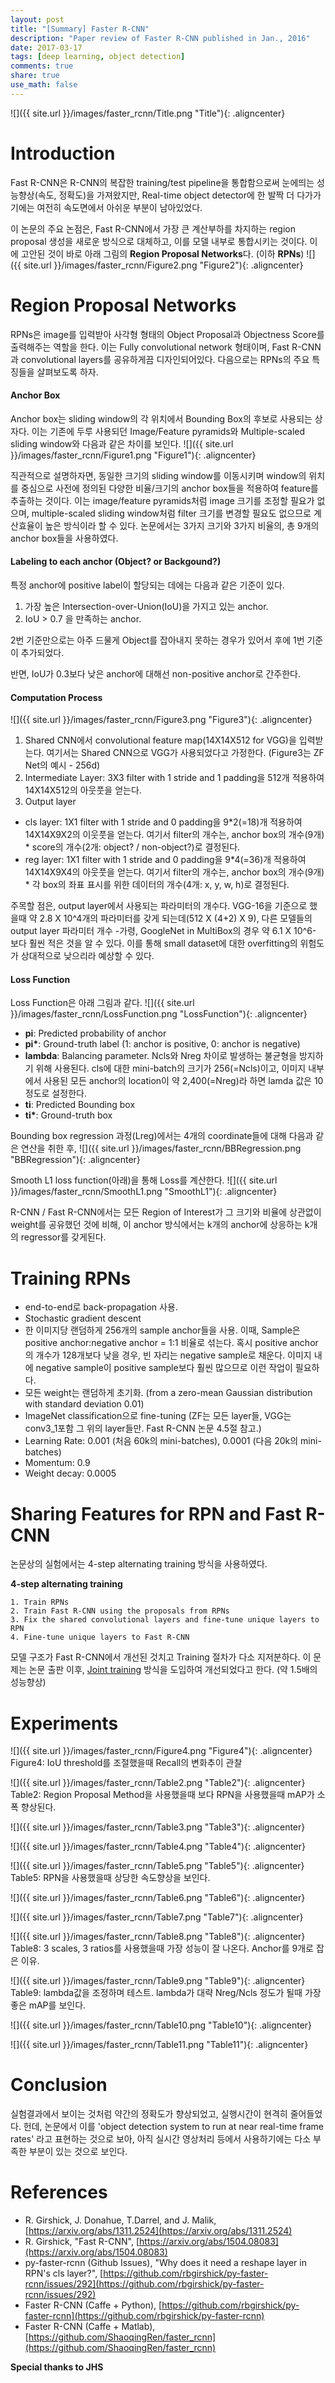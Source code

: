 ```yaml
---
layout: post
title: "[Summary] Faster R-CNN"
description: "Paper review of Faster R-CNN published in Jan., 2016"
date: 2017-03-17
tags: [deep learning, object detection]
comments: true
share: true
use_math: false
---
```


![]({{ site.url }}/images/faster_rcnn/Title.png "Title"){: .aligncenter}

# Introduction

Fast R-CNN은 R-CNN의 복잡한 training/test pipeline을 통합함으로써 눈에띄는 성능향상(속도, 정확도)을 가져왔지만, 
Real-time object detector에 한 발짝 더 다가가기에는 여전히 속도면에서 아쉬운 부분이 남아있었다.

이 논문의 주요 논점은, Fast R-CNN에서 가장 큰 계산부하를 차지하는 region proposal 생성을 새로운 방식으로 대체하고, 
이를 모델 내부로 통합시키는 것이다. 이에 고안된 것이 바로 아래 그림의 **Region Proposal Networks**다. (이하 **RPNs**)
![]({{ site.url }}/images/faster_rcnn/Figure2.png "Figure2"){: .aligncenter}

# Region Proposal Networks

RPNs은 image를 입력받아 사각형 형태의 Object Proposal과 Objectness Score를 출력해주는 역할을 한다. 
이는 Fully convolutional network 형태이며, Fast R-CNN과 convolutional layers를 공유하게끔 디자인되어있다. 
다음으로는 RPNs의 주요 특징들을 살펴보도록 하자.

#### Anchor Box
Anchor box는 sliding window의 각 위치에서 Bounding Box의 후보로 사용되는 상자다.
이는 기존에 두루 사용되던 Image/Feature pyramids와 Multiple-scaled sliding window와 다음과 같은 차이를 보인다.
![]({{ site.url }}/images/faster_rcnn/Figure1.png "Figure1"){: .aligncenter}

직관적으로 설명하자면, 동일한 크기의 sliding window를 이동시키며 window의 위치를 중심으로 사전에 정의된 다양한 비율/크기의 anchor box들을 적용하여 feature를 추출하는 것이다.
이는 image/feature pyramids처럼 image 크기를 조정할 필요가 없으며, multiple-scaled sliding window처럼 filter 크기를 변경할 필요도 없으므로 계산효율이 높은 방식이라 할 수 있다.
논문에서는 3가지 크기와 3가지 비율의, 총 9개의 anchor box들을 사용하였다.

#### Labeling to each anchor (Object? or Backgound?)
특정 anchor에 positive label이 할당되는 데에는 다음과 같은 기준이 있다.

1. 가장 높은 Intersection-over-Union(IoU)을 가지고 있는 anchor.
2. IoU > 0.7 을 만족하는 anchor.

2번 기준만으로는 아주 드물게 Object를 잡아내지 못하는 경우가 있어서 후에 1번 기준이 추가되었다.

반면, IoU가 0.3보다 낮은 anchor에 대해선 non-positive anchor로 간주한다.

#### Computation Process
![]({{ site.url }}/images/faster_rcnn/Figure3.png "Figure3"){: .aligncenter}

1. Shared CNN에서 convolutional feature map(14X14X512 for VGG)을 입력받는다. 여기서는 Shared CNN으로 VGG가 사용되었다고 가정한다. 
(Figure3는 ZF Net의 예시 - 256d)
2. Intermediate Layer: 3X3 filter with 1 stride and 1 padding을 512개 적용하여 14X14X512의 아웃풋을 얻는다. 
3. Output layer
- cls layer: 1X1 filter with 1 stride and 0 padding을 9*2(=18)개 적용하여 14X14X9X2의 이웃풋을 얻는다. 
여기서 filter의 개수는, anchor box의 개수(9개) * score의 개수(2개: object? / non-object?)로 결정된다.
- reg layer: 1X1 filter with 1 stride and 0 padding을 9*4(=36)개 적용하여 14X14X9X4의 아웃풋을 얻는다. 
여기서 filter의 개수는, anchor box의 개수(9개) * 각 box의 좌표 표시를 위한 데이터의 개수(4개: x, y, w, h)로 결정된다. 

주목할 점은, output layer에서 사용되는 파라미터의 개수다. 
VGG-16을 기준으로 했을때 약 2.8 X 10^4개의 파라미터를 갖게 되는데(512 X (4+2) X 9), 다른 모델들의 output layer 파라미터 개수 -가령, GoogleNet in MultiBox의 경우 약 6.1 X 10^6- 보다 훨씬 적은 것을 알 수 있다. 
이를 통해 small dataset에 대한 overfitting의 위험도가 상대적으로 낮으리라 예상할 수 있다.

#### Loss Function
Loss Function은 아래 그림과 같다.
![]({{ site.url }}/images/faster_rcnn/LossFunction.png "LossFunction"){: .aligncenter}

* **pi**: Predicted probability of anchor
* __pi*__: Ground-truth label (1: anchor is positive, 0: anchor is negative)
* **lambda**: Balancing parameter. Ncls와 Nreg 차이로 발생하는 불균형을 방지하기 위해 사용된다. cls에 대한 mini-batch의 크기가 256(=Ncls)이고, 이미지 내부에서 사용된 모든 anchor의 location이 약 2,400(=Nreg)라 하면 lamda 값은 10 정도로 설정한다.
* **ti**: Predicted Bounding box
* __ti*__: Ground-truth box

Bounding box regression 과정(Lreg)에서는 4개의 coordinate들에 대해 다음과 같은 연산을 취한 후,
![]({{ site.url }}/images/faster_rcnn/BBRegression.png "BBRegression"){: .aligncenter}

Smooth L1 loss function(아래)을 통해 Loss를 계산한다.
![]({{ site.url }}/images/faster_rcnn/SmoothL1.png "SmoothL1"){: .aligncenter}

R-CNN / Fast R-CNN에서는 모든 Region of Interest가 그 크기와 비율에 상관없이 weight를 공유했던 것에 비해, 
이 anchor 방식에서는 k개의 anchor에 상응하는 k개의 regressor를 갖게된다.

# Training RPNs

* end-to-end로 back-propagation 사용.
* Stochastic gradient descent
* 한 이미지당 랜덤하게 256개의 sample anchor들을 사용. 이때, Sample은 positive anchor:negative anchor = 1:1 비율로 섞는다. 혹시 positive anchor의 개수가 128개보다 낮을 경우, 빈 자리는 negative sample로 채운다. 이미지 내에 negative sample이 positive sample보다 훨씬 많으므로 이런 작업이 필요하다.
* 모든 weight는 랜덤하게 초기화. (from a zero-mean Gaussian distribution with standard deviation 0.01)
* ImageNet classification으로 fine-tuning (ZF는 모든 layer들, VGG는 conv3_1포함 그 위의 layer들만. Fast R-CNN 논문 4.5절 참고.)
* Learning Rate: 0.001 (처음 60k의 mini-batches), 0.0001 (다음 20k의 mini-batches)
* Momentum: 0.9
* Weight decay: 0.0005

# Sharing Features for RPN and Fast R-CNN

논문상의 실험에서는 4-step alternating training 방식을 사용하였다.

**4-step alternating training**

    1. Train RPNs
    2. Train Fast R-CNN using the proposals from RPNs
    3. Fix the shared convolutional layers and fine-tune unique layers to RPN
    4. Fine-tune unique layers to Fast R-CNN

모델 구조가 Fast R-CNN에서 개선된 것치고 Training 절차가 다소 지저분하다.
이 문제는 논문 출판 이후, [Joint training](https://www.dropbox.com/s/xtr4yd4i5e0vw8g/iccv15_tutorial_training_rbg.pdf) 방식을 도입하여 개선되었다고 한다. (약 1.5배의 성능향상)

# Experiments

![]({{ site.url }}/images/faster_rcnn/Figure4.png "Figure4"){: .aligncenter}
Figure4: IoU threshold를 조절했을때 Recall의 변화추이 관찰

![]({{ site.url }}/images/faster_rcnn/Table2.png "Table2"){: .aligncenter}
Table2: Region Proposal Method을 사용했을때 보다 RPN을 사용했을때 mAP가 소폭 향상된다.

![]({{ site.url }}/images/faster_rcnn/Table3.png "Table3"){: .aligncenter}

![]({{ site.url }}/images/faster_rcnn/Table4.png "Table4"){: .aligncenter}

![]({{ site.url }}/images/faster_rcnn/Table5.png "Table5"){: .aligncenter}
Table5: RPN을 사용했을때 상당한 속도향상을 보인다.

![]({{ site.url }}/images/faster_rcnn/Table6.png "Table6"){: .aligncenter}

![]({{ site.url }}/images/faster_rcnn/Table7.png "Table7"){: .aligncenter}

![]({{ site.url }}/images/faster_rcnn/Table8.png "Table8"){: .aligncenter}
Table8: 3 scales, 3 ratios를 사용했을때 가장 성능이 잘 나온다. Anchor를 9개로 잡은 이유.

![]({{ site.url }}/images/faster_rcnn/Table9.png "Table9"){: .aligncenter}
Table9: lambda값을 조정하며 테스트. lambda가 대략 Nreg/Ncls 정도가 될때 가장 좋은 mAP를 보인다.

![]({{ site.url }}/images/faster_rcnn/Table10.png "Table10"){: .aligncenter}

![]({{ site.url }}/images/faster_rcnn/Table11.png "Table11"){: .aligncenter}

# Conclusion
실험결과에서 보이는 것처럼 약간의 정확도가 향상되었고, 실행시간이 현격히 줄어들었다. 
헌데, 논문에서 이를 'object detection system to run at near real-time frame rates' 라고 표현하는 것으로 보아, 
아직 실시간 영상처리 등에서 사용하기에는 다소 부족한 부분이 있는 것으로 보인다.

# References

* R. Girshick, J. Donahue, T.Darrel, and J. Malik, [https://arxiv.org/abs/1311.2524](https://arxiv.org/abs/1311.2524)
* R. Girshick, "Fast R-CNN", [https://arxiv.org/abs/1504.08083](https://arxiv.org/abs/1504.08083)
* py-faster-rcnn (Github Issues), "Why does it need a reshape layer in RPN's cls layer?", [https://github.com/rbgirshick/py-faster-rcnn/issues/292](https://github.com/rbgirshick/py-faster-rcnn/issues/292)
* Faster R-CNN (Caffe + Python), [https://github.com/rbgirshick/py-faster-rcnn](https://github.com/rbgirshick/py-faster-rcnn)
* Faster R-CNN (Caffe + Matlab), [https://github.com/ShaoqingRen/faster_rcnn](https://github.com/ShaoqingRen/faster_rcnn)


**Special thanks to JHS**
